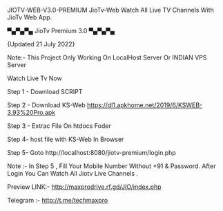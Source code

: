 
JIOTV-WEB-V3.0-PREMIUM
JioTv-Web Watch All Live TV Channels With JioTv Web App.

▀▄▀▄▀▄ JioTv Premium 3.0 ▀▄▀▄▀▄

{Updated 21 July 2022}

Note:- This Project Only Working On LocalHost Server Or INDIAN VPS Server

Watch Live Tv Now

Step 1 - Download SCRIPT

Step 2 - Download KS-Web https://dl1.apkhome.net/2019/6/KSWEB-3.93%20Pro.apk

Step 3 - Extrac File On htdocs Foder

Step 4- host file with KS-Web In Browser

Step 5- Goto http://localhost:8080/jiotv-premium/login.php

Note :- In Step 5 , Fill Your Mobile Number Without +91 & Password. After Login You Can Watch All Jiotv Live Channels .

Preview LINK:- http://maxprodrive.rf.gd/JIO/index.php

Telegram :- http://t.me/techmaxpro
